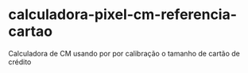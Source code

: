 # calculadora-pixel-cm-referencia-cartao
Calculadora de CM usando por por calibração o tamanho de cartão de crédito
